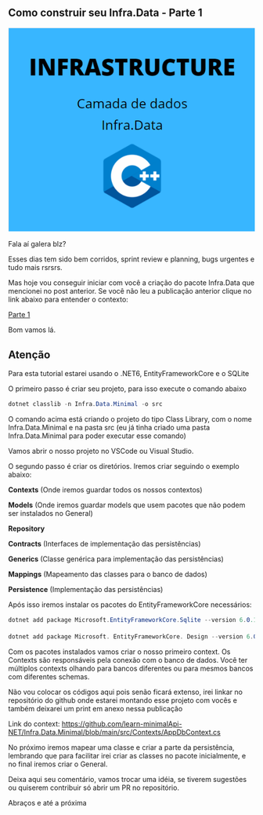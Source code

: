 ## Como construir seu Infra.Data - Parte 1

![c#](/assets/INFRASTRUCTURE.png)

Fala aí galera blz?

Esses dias tem sido bem corridos, sprint review e planning, bugs urgentes e tudo mais rsrsrs.

Mas hoje vou conseguir iniciar com você a criação do pacote Infra.Data que mencionei no post anterior. Se você não leu a publicação anterior clique no link abaixo para entender o contexto:

[Parte 1](2022-02-07-defensores-de-padrao.md)

Bom vamos lá.

## Atenção


Para esta tutorial estarei usando o .NET6, EntityFrameworkCore e o SQLite

O primeiro passo é criar seu projeto, para isso execute o comando abaixo

```csharp
dotnet classlib -n Infra.Data.Minimal -o src
```

O comando acima está criando o projeto do tipo Class Library, com o nome Infra.Data.Minimal e na pasta src (eu já tinha criado uma pasta Infra.Data.Minimal para poder executar esse comando)

Vamos abrir o nosso projeto no VSCode ou Visual Studio.

O segundo passo é criar os diretórios. Iremos criar seguindo o exemplo abaixo:

**Contexts** (Onde iremos guardar todos os nossos contextos)

**Models** (Onde iremos guardar models que usem pacotes que não podem ser instalados no General)

**Repository**

**Contracts** (Interfaces de implementação das persistências)

**Generics** (Classe genérica para implementação das persistências)

**Mappings** (Mapeamento das classes para o banco de dados)

**Persistence** (Implementação das persistências)

Após isso iremos instalar os pacotes do EntityFrameworkCore necessários:

```csharp
dotnet add package Microsoft.EntityFrameworkCore.Sqlite --version 6.0.1

dotnet add package Microsoft. EntityFrameworkCore. Design --version 6.0.1
```

Com os pacotes instalados vamos criar o nosso primeiro context. Os Contexts são responsáveis pela conexão com o banco de dados. Você ter múltiplos contexts olhando para bancos diferentes ou para 
mesmos bancos com diferentes schemas.

Não vou colocar os códigos aqui pois senão ficará extenso, irei linkar no repositório do github onde estarei montando esse projeto com vocês e também deixarei um print em anexo nessa publicação

Link do context: https://github.com/learn-minimalApi-NET/Infra.Data.Minimal/blob/main/src/Contexts/AppDbContext.cs

No próximo iremos mapear uma classe e criar a parte da persistência, lembrando que para facilitar irei criar as classes no pacote inicialmente, e no final iremos criar o General.

Deixa aqui seu comentário, vamos trocar uma idéia, se tiverem sugestões ou quiserem contribuir só abrir um PR no repositório.

Abraços e até a próxima